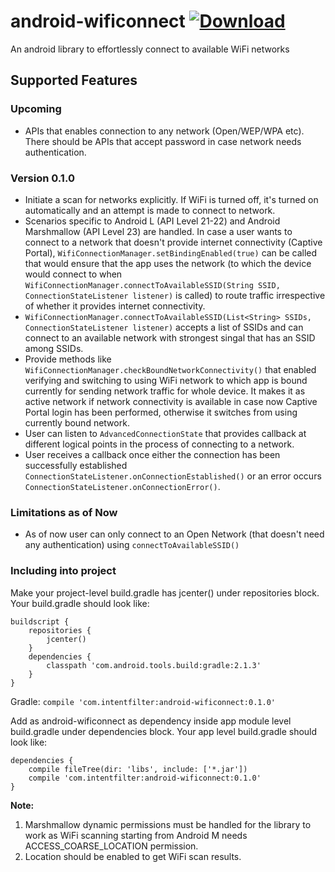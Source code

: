 # android-wificonnect [ ![Download](https://api.bintray.com/packages/nishkarsh/maven/com.intentfilter%3Aandroid-wificonnect/images/download.svg) ](https://bintray.com/nishkarsh/maven/com.intentfilter%3Aandroid-wificonnect/_latestVersion)
An android library to effortlessly connect to available WiFi networks

## Supported Features

### Upcoming
- APIs that enables connection to any network (Open/WEP/WPA etc). There should be APIs that accept password in case network needs authentication.

### Version 0.1.0
- Initiate a scan for networks explicitly. If WiFi is turned off, it's turned on automatically and an attempt is made to connect to network.
- Scenarios specific to Android L (API Level 21-22) and Android Marshmallow (API Level 23) are handled. In case a user wants to connect to a network that doesn't provide internet connectivity (Captive Portal), `WifiConnectionManager.setBindingEnabled(true)` can be called that would ensure that the app uses the network (to which the device would connect to when `WifiConnectionManager.connectToAvailableSSID(String SSID, ConnectionStateListener listener)` is called) to route traffic irrespective of whether it provides internet connectivity.
- `WifiConnectionManager.connectToAvailableSSID(List<String> SSIDs, ConnectionStateListener listener)` accepts a list of SSIDs and can connect to an available network with strongest singal that has an SSID among SSIDs.
- Provide methods like `WifiConnectionManager.checkBoundNetworkConnectivity()` that enabled verifying and switching to using WiFi network to which app is bound currently for sending network traffic for whole device. It makes it as active network if network connectivity is available in case now Captive Portal login has been performed, otherwise it switches from using currently bound network.
- User can listen to `AdvancedConnectionState` that provides callback at different logical points in the process of connecting to a network.
- User receives a callback once either the connection has been successfully established `ConnectionStateListener.onConnectionEstablished()` or an error occurs `ConnectionStateListener.onConnectionError()`.

### Limitations as of Now
- As of now user can only connect to an Open Network (that doesn't need any authentication) using `connectToAvailableSSID()`

### Including into project

Make your project-level build.gradle has jcenter() under repositories block. Your build.gradle should look like:

```
buildscript {
    repositories {
        jcenter()
    }
    dependencies {
        classpath 'com.android.tools.build:gradle:2.1.3'
    }
}
```

Gradle: `compile 'com.intentfilter:android-wificonnect:0.1.0'`

Add as android-wificonnect as dependency inside app module level build.gradle under dependencies block. Your app level build.gradle should look like:

```
dependencies {
    compile fileTree(dir: 'libs', include: ['*.jar'])
    compile 'com.intentfilter:android-wificonnect:0.1.0'
}
```

**Note:**
 1. Marshmallow dynamic permissions must be handled for the library to work as WiFi scanning starting from Android M needs ACCESS_COARSE_LOCATION permission.
 2. Location should be enabled to get WiFi scan results.
